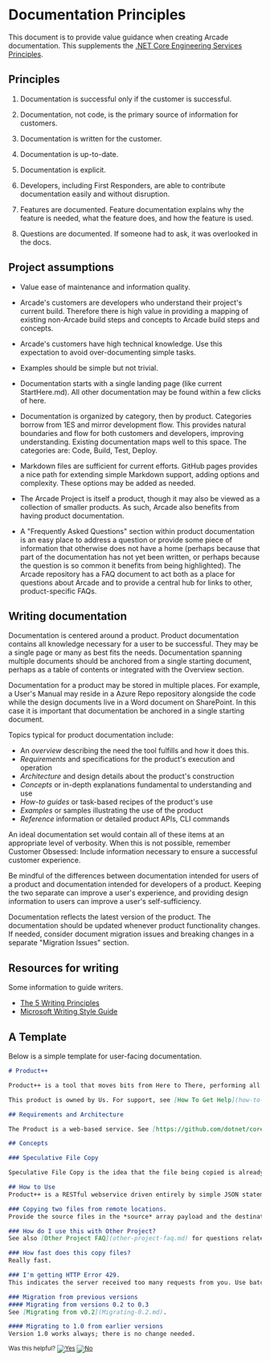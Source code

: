# Documentation Principles

This document is to provide value guidance when creating Arcade documentation. This supplements the [.NET Core Engineering Services Principles](https://microsoft.sharepoint.com/:w:/r/teams/netfx/engineering/_layouts/15/Doc.aspx?sourcedoc={ef69fcfc-3475-415a-b3ab-651a352b9bbe}&action=view&wdAccPdf=0&wdparaid=3E030EA3).

## Principles

1. Documentation is successful only if the customer is successful.

2. Documentation, not code, is the primary source of information for customers.

3. Documentation is written for the customer.

4. Documentation is up-to-date.

5. Documentation is explicit.

6. Developers, including First Responders, are able to contribute documentation easily and without disruption.

7. Features are documented. Feature documentation explains why the feature is needed, what the feature does, and how the feature is used.

8. Questions are documented. If someone had to ask, it was overlooked in the docs.

## Project assumptions

- Value ease of maintenance and information quality.

- Arcade's customers are developers who understand their project's current build. Therefore there is high value in providing a mapping of existing non-Arcade build steps and concepts to Arcade build steps and concepts.

- Arcade's customers have high technical knowledge. Use this expectation to avoid over-documenting simple tasks.

- Examples should be simple but not trivial.

- Documentation starts with a single landing page (like current StartHere.md). All other documentation may be found within a few clicks of here.

- Documentation is organized by category, then by product. Categories borrow from 1ES and mirror development flow. This provides natural boundaries and flow for both customers and developers, improving understanding. Existing documentation maps well to this space. The categories are: Code, Build, Test, Deploy.

- Markdown files are sufficient for current efforts. GitHub pages provides a nice path for extending simple Markdown support, adding options and complexity. These options may be added as needed.

- The Arcade Project is itself a product, though it may also be viewed as a collection of smaller products. As such, Arcade also benefits from having product documentation.

- A "Frequently Asked Questions" section within product documentation is an easy place to address a question or provide some piece of information that otherwise does not have a home (perhaps because that part of the documentation has not yet been written, or perhaps because the question is so common it benefits from being highlighted). The Arcade repository has a FAQ document to act both as a place for questions about Arcade and to provide a central hub for links to other, product-specific FAQs. 


## Writing documentation

Documentation is centered around a product. Product documentation contains all knowledge necessary for a user to be successful. They may be a single page or many as best fits the needs. Documentation spanning multiple documents should be anchored from a single starting document, perhaps as a table of contents or integrated with the Overview section.

Documentation for a product may be stored in multiple places. For example, a User's Manual may reside in a Azure Repo repository alongside the code while the design documents live in a Word document on SharePoint. In this case it is important that documentation be anchored in a single starting document.

Topics typical for product documentation include:

  - An *overview* describing the need the tool fulfills and how it does this.
  - *Requirements* and specifications for the product's execution and operation
  - *Architecture* and design details about the product's construction
  - *Concepts* or in-depth explanations fundamental to understanding and use
  - *How-to guides* or task-based recipes of the product's use
  - *Examples* or samples illustrating the use of the product
  - *Reference* information or detailed product APIs, CLI commands

An ideal documentation set would contain all of these items at an appropriate level of verbosity. When this is not possible, remember Customer Obsessed: Include information necessary to ensure a successful customer experience.

Be mindful of the differences between documentation intended for users of a product and documentation intended for developers of a product. Keeping the two separate can improve a user's experience, and providing design information to users can improve a user's self-sufficiency.

Documentation reflects the latest version of the product. The documentation should be updated whenever product functionality changes. If needed, consider document migration issues and breaking changes in a separate "Migration Issues" section.

## Resources for writing

Some information to guide writers.

- [The 5 Writing Principles](https://aka.ms/writingprinciples)
- [Microsoft Writing Style Guide](https://aka.ms/style)

## A Template

Below is a simple template for user-facing documentation.

```markdown
# Product++

Product++ is a tool that moves bits from Here to There, performing all of the tedious and error-prone authentication and error-checking along the way. It runs very fast.

This product is owned by Us. For support, see [How To Get Help](how-to-get-help.md).

## Requirements and Architecture

The Product is a web-based service. See [https://github.com/dotnet/core-eng/blob/master/Documentation/Product/ProductDesign.md](the design document) for more information on its construction.

## Concepts

### Speculative File Copy

Speculative File Copy is the idea that the file being copied is already present at the destination. When this is true, the copy operation runs very fast.

## How to Use
Product++ is a RESTful webservice driven entirely by simple JSON statements. A typical operation requires a payload of two URLs.

### Copying two files from remote locations.
Provide the source files in the *source* array payload and the destination files in the *destination* array payload.

### How do I use this with Other Project?
See also [Other Project FAQ](other-project-faq.md) for questions related to interoperability with Other Project.

### How fast does this copy files?
Really fast.

### I'm getting HTTP Error 429.
This indicates the server received too many requests from you. Use batching to send fewer requests or send requests at a slower rate. Use the information sent in the Retry-After header to determine maximum rate.

### Migration from previous versions
#### Migrating from versions 0.2 to 0.3
See [Migrating from v0.2](Migrating-0.2.md).

#### Migrating to 1.0 from earlier versions
Version 1.0 works always; there is no change needed.

```


<!-- Begin Generated Content: Doc Feedback -->
<sub>Was this helpful? [![Yes](https://helix.dot.net/f/ip/5?p=Documentation%5CDocumentationPrinciples.md)](https://helix.dot.net/f/p/5?p=Documentation%5CDocumentationPrinciples.md) [![No](https://helix.dot.net/f/in)](https://helix.dot.net/f/n/5?p=Documentation%5CDocumentationPrinciples.md)</sub>
<!-- End Generated Content-->

